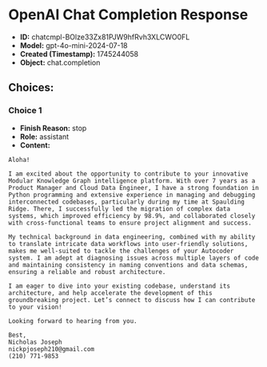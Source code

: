 # OpenAI Chat Completion Response

- **ID:** chatcmpl-BOlze33Zx81PJW9hfRvh3XLCWO0FL
- **Model:** gpt-4o-mini-2024-07-18
- **Created (Timestamp):** 1745244058
- **Object:** chat.completion

## Choices:

### Choice 1

- **Finish Reason:** stop
- **Role:** assistant
- **Content:**
```
Aloha!

I am excited about the opportunity to contribute to your innovative Modular Knowledge Graph intelligence platform. With over 7 years as a Product Manager and Cloud Data Engineer, I have a strong foundation in Python programming and extensive experience in managing and debugging interconnected codebases, particularly during my time at Spaulding Ridge. There, I successfully led the migration of complex data systems, which improved efficiency by 98.9%, and collaborated closely with cross-functional teams to ensure project alignment and success.

My technical background in data engineering, combined with my ability to translate intricate data workflows into user-friendly solutions, makes me well-suited to tackle the challenges of your Autocoder system. I am adept at diagnosing issues across multiple layers of code and maintaining consistency in naming conventions and data schemas, ensuring a reliable and robust architecture.

I am eager to dive into your existing codebase, understand its architecture, and help accelerate the development of this groundbreaking project. Let’s connect to discuss how I can contribute to your vision!

Looking forward to hearing from you.

Best,  
Nicholas Joseph  
nickpjoseph210@gmail.com  
(210) 771-9853  
```

